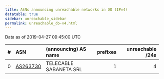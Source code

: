 ```yaml
---
title: ASNs announcing unreachable networks in DO (IPv4)
datatable: true
sidebar: unreachable_sidebar
permalink: unreachable_do-v4.html
---
```


Data as of 2019-04-27 09:45:00 UTC


<div class="datatable-begin"></div>

|   # | ASN                                      | (announcing) AS name   |   prefixes |   unreachable /24s |
|----:|:-----------------------------------------|:-----------------------|-----------:|-------------------:|
|   0 | [AS263730](unreachable_AS263730-v4.html) | TELECABLE SABANETA SRL |          1 |                  4 |

<div class="datatable-end"></div>